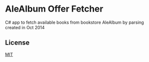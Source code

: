 # AleAlbum Offer Fetcher

C# app to fetch available books from bookstore AleAlbum by parsing created in Oct 2014

## License
[MIT](https://choosealicense.com/licenses/mit/)